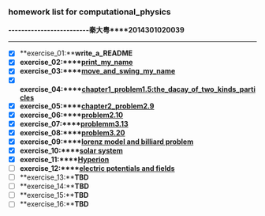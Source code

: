 ### homework list for computational_physics
 **-------------------------秦大粤****2014301020039**
***
- [x] **exercise_01:****write_a_README**  
- [x] **exercise_02:****[print_my_name](https://github.com/OrionPaxxx/computational_physics_N2014301020039/blob/master/exercise_02.py)**    
- [x] **exercise_03:****[move_and_swing_my_name](https://github.com/OrionPaxxx/computational_physics_N2014301020039/blob/master/exercise_03/exercise_03.md)**
- [x] **exercise_04:****[chapter1_problem1.5:the_dacay_of_two_kinds_particles](https://github.com/OrionPaxxx/computational_physics_N2014301020039/blob/master/exercise_04/exercise_04.md)**   
- [x] **exercise_05:****[chapter2_problem2.9](https://github.com/OrionPaxxx/computational_physics_N2014301020039/blob/master/exercise_05/exercise_05.md)**   
- [x] **exercise_06:****[problem2.10](https://www.zybuluo.com/OrionPaxxx/note/541872)**  
- [x] **exercise_07:****[problemm3.13](https://www.zybuluo.com/OrionPaxxx/note/550848)**   
- [x] **exercise_08:****[problem3.20](https://www.zybuluo.com/OrionPaxxx/note/565934)**   
- [x] **exercise_09:****[lorenz model and billiard problem](https://www.zybuluo.com/OrionPaxxx/note/570137)**   
- [x] **exercise_10:****[solar system](https://www.zybuluo.com/OrionPaxxx/note/578593)**   
- [x] **exercise_11:****[Hyperion](https://www.zybuluo.com/OrionPaxxx/note/588876)**   
- [ ] **exercise_12:****[electric potentials and fields](https://www.zybuluo.com/OrionPaxxx/note/597638)**   
- [ ] **exercise_13:****TBD**   
- [ ] **exercise_14:****TBD**   
- [ ] **exercise_15:****TBD**   
- [ ] **exercise_16:****TBD**
